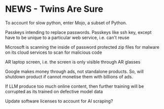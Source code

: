 <!-- SPDX-License-Identifier: zlib-acknowledgement -->
# NEWS - Twins Are Sure

To account for slow python, enter Mojo, a subset of Python.

Passkeys intending to replace passwords. Passkeys like ssh key, except have to be unique to a particular web service, i.e. can't reuse

Microsoft is scanning the inside of password protected zip files for malware on its cloud services to scan for malicious code

AR laptop screen, i.e. the screen is only visible through AR glasses 

Google makes money through ads, not standalone products. 
So, will shutdown product if cannot monetise them with billions of ads.

If LLM produce too much online content, then further training will be corrupted as its trained on defective model data

Update software licenses to account for AI scraping?
